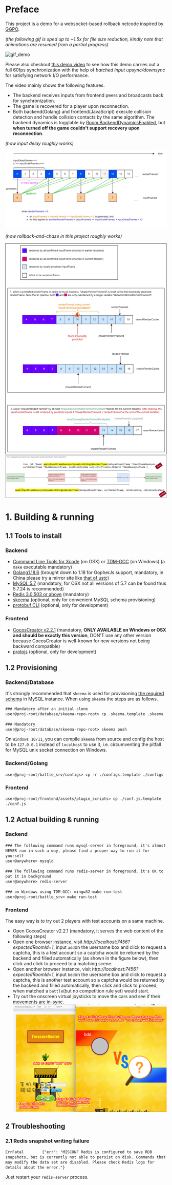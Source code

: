 # Preface 

This project is a demo for a websocket-based rollback netcode inspired by [GGPO](https://github.com/pond3r/ggpo/blob/master/doc/README.md).

_(the following gif is sped up to ~1.5x for file size reduction, kindly note that animations are resumed from a partial progress)_

![gif_demo](./charts/jump_sync_spedup.gif)

Please also checkout [this demo video](https://pan.baidu.com/s/1Lmot9cb0pYylfUvC8G4fDg?pwd=ia97) to see how this demo carries out a full 60fps synchronization with the help of _batched input upsync/downsync_ for satisfying network I/O performance.

The video mainly shows the following features.
- The backend receives inputs from frontend peers and broadcasts back for synchronization.
- The game is recovered for a player upon reconnection.
- Both backend(Golang) and frontend(JavaScript) execute collision detection and handle collision contacts by the same algorithm. The backend dynamics is togglable by [Room.BackendDynamicsEnabled](https://github.com/genxium/DelayNoMore/blob/v0.5.2/battle_srv/models/room.go#L813), but **when turned off the game couldn't support recovery upon reconnection**.

_(how input delay roughly works)_

![input_delay_intro](./charts/InputDelayIntro.jpg)

_(how rollback-and-chase in this project roughly works)_

![rollback_and_chase_intro](./charts/RollbackAndChase.jpg)
![floating_point_accumulation_err](./charts/AvoidingFloatingPointAccumulationErr.jpg)

# 1. Building & running

## 1.1 Tools to install 
### Backend
- [Command Line Tools for Xcode](https://developer.apple.com/download/all/?q=command%20line%20tools) (on OSX) or [TDM-GCC](https://jmeubank.github.io/tdm-gcc/download/) (on Windows) (a `make` executable mandatory)
- [Golang1.18.6](https://golang.org/dl/) (brought down to 1.18 for GopherJs support, mandatory, in China please try a mirror site like [that of ustc](https://mirrors.ustc.edu.cn/golang/))
- [MySQL 5.7](https://dev.mysql.com/downloads/windows/installer/5.7.html) (mandatory, for OSX not all versions of 5.7 can be found thus 5.7.24 is recommended)
- [Redis 3.0.503 or above](https://redis.io/download/) (mandatory)
- [skeema](https://www.skeema.io/) (optional, only for convenient MySQL schema provisioning)
- [protobuf CLI](https://developers.google.com/protocol-buffers/docs/downloads) (optional, only for development)

### Frontend
- [CocosCreator v2.2.1](https://www.cocos.com/en/cocos-creator-2-2-1-released-with-performance-improvements) (mandatory, **ONLY AVAILABLE on Windows or OSX and should be exactly this version**, DON'T use any other version because CocosCreator is well-known for new versions not being backward compatible)
- [protojs](https://www.npmjs.com/package/protojs) (optional, only for development)

## 1.2 Provisioning
### Backend/Database
It's strongly recommended that `skeema` is used for provisioning [the required schema](https://github.com/genxium/DelayNoMore/tree/main/database/skeema-repo-root) in MySQL instance. When using `skeema` the steps are as follows.
```
### Mandatory after an initial clone
user@proj-root/database/skeema-repo-root> cp .skeema.template .skeema

### Mandatory
user@proj-root/database/skeema-repo-root> skeema push
```

On `Windows 10/11`, you can compile `skeema` from source and config the host to be `127.0.0.1` instead of `localhost` to use it, i.e. circumventing the pitfall for MySQL unix socket connection on Windows.

### Backend/Golang
```
user@proj-root/battle_srv/configs> cp -r ./configs.template ./configs
```

### Frontend
```
user@proj-root/frontend/assets/plugin_scripts> cp ./conf.js.template ./conf.js
```

## 1.2 Actual building & running
### Backend 
```
### The following command runs mysql-server in foreground, it's almost NEVER run in such a way, please find a proper way to run it for yourself
user@anywhere> mysqld

### The following command runs redis-server in foreground, it's OK to put it in background
user@anywhere> redis-server

### on Windows using TDM-GCC: mingw32-make run-test 
user@proj-root/battle_srv> make run-test
```

### Frontend
The easy way is to try out 2 players with test accounts on a same machine.
- Open CocosCreator v2.2.1 (mandatory, it serves the web content of the following steps)
- Open one browser instance, visit _http://localhost:7456?expectedRoomId=1_, input `add`on the username box and click to request a captcha, this is a test account so a captcha would be returned by the backend and filled automatically (as shown in the figure below), then click and click to proceed to a matching scene.
- Open another browser instance, visit _http://localhost:7456?expectedRoomId=1_, input `bdd`on the username box and click to request a captcha, this is another test account so a captcha would be returned by the backend and filled automatically, then click and click to proceed, when matched a `battle`(but no competition rule yet) would start.
- Try out the onscreen virtual joysticks to move the cars and see if their movements are in-sync.
![screenshot-2](./charts/screenshot-2.png)

## 2 Troubleshooting

### 2.1 Redis snapshot writing failure
```
ErrFatal        {"err": "MISCONF Redis is configured to save RDB snapshots, but is currently not able to persist on disk. Commands that may modify the data set are disabled. Please check Redis logs for details about the error."}
```

Just restart your `redis-server` process.
